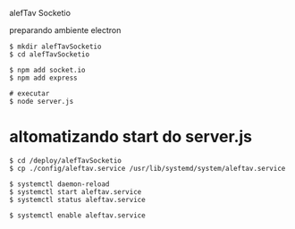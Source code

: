 alefTav Socketio  

preparando ambiente electron

    $ mkdir alefTavSocketio
    $ cd alefTavSocketio

    $ npm add socket.io
    $ npm add express

    # executar
    $ node server.js


# altomatizando start do server.js

    $ cd /deploy/alefTavSocketio
    $ cp ./config/aleftav.service /usr/lib/systemd/system/aleftav.service

    $ systemctl daemon-reload
    $ systemctl start aleftav.service
    $ systemctl status aleftav.service

    $ systemctl enable aleftav.service